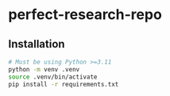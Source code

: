 # perfect-research-repo

## Installation

```bash
# Must be using Python >=3.11
python -m venv .venv
source .venv/bin/activate
pip install -r requirements.txt
```
